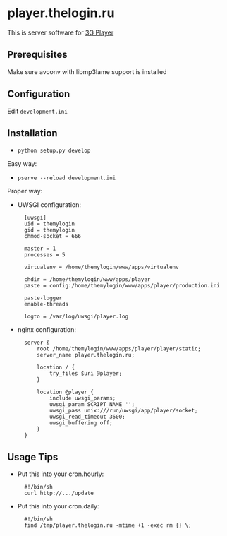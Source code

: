 # player.thelogin.ru

This is server software for [3G Player](https://github.com/themylogin/3G-Player)

## Prerequisites

Make sure avconv with libmp3lame support is installed

## Configuration

Edit ```development.ini```

## Installation

* ```python setup.py develop```

Easy way:

* ```pserve --reload development.ini```

Proper way:

* UWSGI configuration:

        [uwsgi]
        uid = themylogin
        gid = themylogin
        chmod-socket = 666
        
        master = 1
        processes = 5
        
        virtualenv = /home/themylogin/www/apps/virtualenv
        
        chdir = /home/themylogin/www/apps/player
        paste = config:/home/themylogin/www/apps/player/production.ini

        paste-logger
        enable-threads

        logto = /var/log/uwsgi/player.log

* nginx configuration:

        server {
	        root /home/themylogin/www/apps/player/player/static;
	        server_name player.thelogin.ru;
          
	        location / {
		        try_files $uri @player;
	        }
        
	        location @player {
		        include uwsgi_params;
		        uwsgi_param SCRIPT_NAME '';
		        uwsgi_pass unix:///run/uwsgi/app/player/socket;
		        uwsgi_read_timeout 3600;
		        uwsgi_buffering off;
	        }
        }

## Usage Tips

* Put this into your cron.hourly:

        #!/bin/sh
        curl http://.../update

* Put this into your cron.daily:

        #!/bin/sh
        find /tmp/player.thelogin.ru -mtime +1 -exec rm {} \;
